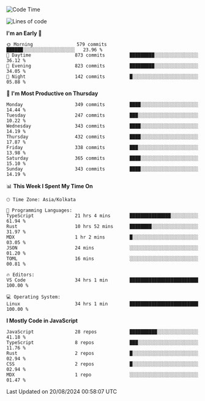 <!--START_SECTION:waka-->
![Code Time](http://img.shields.io/badge/Code%20Time-1%2C159%20hrs%2040%20mins-blue)

![Lines of code](https://img.shields.io/badge/From%20Hello%20World%20I%27ve%20Written-1.9%20million%20lines%20of%20code-blue)

**I'm an Early 🐤** 

```text
🌞 Morning                579 commits         ██████░░░░░░░░░░░░░░░░░░░   23.96 % 
🌆 Daytime                873 commits         █████████░░░░░░░░░░░░░░░░   36.12 % 
🌃 Evening                823 commits         █████████░░░░░░░░░░░░░░░░   34.05 % 
🌙 Night                  142 commits         █░░░░░░░░░░░░░░░░░░░░░░░░   05.88 % 
```
📅 **I'm Most Productive on Thursday** 

```text
Monday                   349 commits         ████░░░░░░░░░░░░░░░░░░░░░   14.44 % 
Tuesday                  247 commits         ███░░░░░░░░░░░░░░░░░░░░░░   10.22 % 
Wednesday                343 commits         ████░░░░░░░░░░░░░░░░░░░░░   14.19 % 
Thursday                 432 commits         ████░░░░░░░░░░░░░░░░░░░░░   17.87 % 
Friday                   338 commits         ███░░░░░░░░░░░░░░░░░░░░░░   13.98 % 
Saturday                 365 commits         ████░░░░░░░░░░░░░░░░░░░░░   15.10 % 
Sunday                   343 commits         ████░░░░░░░░░░░░░░░░░░░░░   14.19 % 
```


📊 **This Week I Spent My Time On** 

```text
🕑︎ Time Zone: Asia/Kolkata

💬 Programming Languages: 
TypeScript               21 hrs 4 mins       ███████████████░░░░░░░░░░   61.94 % 
Rust                     10 hrs 52 mins      ████████░░░░░░░░░░░░░░░░░   31.97 % 
MDX                      1 hr 2 mins         █░░░░░░░░░░░░░░░░░░░░░░░░   03.05 % 
JSON                     24 mins             ░░░░░░░░░░░░░░░░░░░░░░░░░   01.20 % 
TOML                     16 mins             ░░░░░░░░░░░░░░░░░░░░░░░░░   00.81 % 

🔥 Editors: 
VS Code                  34 hrs 1 min        █████████████████████████   100.00 % 

💻 Operating System: 
Linux                    34 hrs 1 min        █████████████████████████   100.00 % 
```

**I Mostly Code in JavaScript** 

```text
JavaScript               28 repos            ██████████░░░░░░░░░░░░░░░   41.18 % 
TypeScript               8 repos             ███░░░░░░░░░░░░░░░░░░░░░░   11.76 % 
Rust                     2 repos             █░░░░░░░░░░░░░░░░░░░░░░░░   02.94 % 
CSS                      2 repos             █░░░░░░░░░░░░░░░░░░░░░░░░   02.94 % 
MDX                      1 repo              ░░░░░░░░░░░░░░░░░░░░░░░░░   01.47 % 
```




 Last Updated on 20/08/2024 00:58:07 UTC
<!--END_SECTION:waka-->
<!--
**bhishekprajapati/bhishekprajapati** is a ✨ _special_ ✨ repository because its `README.md` (this file) appears on your GitHub profile.

Here are some ideas to get you started:

- 🔭 I’m currently working on ...
- 🌱 I’m currently learning ...
- 👯 I’m looking to collaborate on ...
- 🤔 I’m looking for help with ...
- 💬 Ask me about ...
- 📫 How to reach me: ...
- 😄 Pronouns: ...
- ⚡ Fun fact: ...
-->
